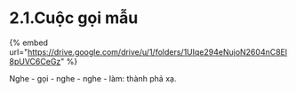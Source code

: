 # 2.1.Cuộc gọi mẫu

{% embed url="https://drive.google.com/drive/u/1/folders/1UIqe294eNujoN2604nC8El8pUVC6CeGz" %}

Nghe - gọi - nghe - nghe - làm: thành phả xạ. 

